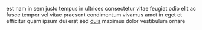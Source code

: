 est nam in sem justo tempus in ultrices consectetur vitae feugiat odio elit ac
fusce tempor vel vitae praesent condimentum vivamus amet in eget et efficitur
quam ipsum dui erat sed [duis](generated_webpages/sapien5.md) maximus dolor
vestibulum ornare